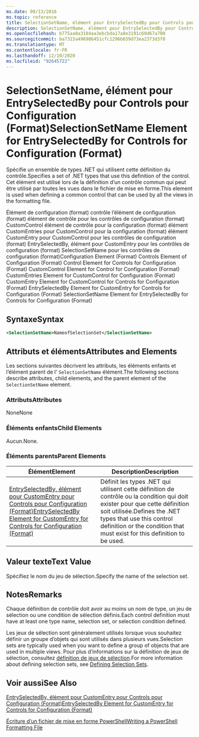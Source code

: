 ```yaml
---
ms.date: 09/13/2016
ms.topic: reference
title: SelectionSetName, élément pour EntrySelectedBy pour Controls pour Configuration (Format)
description: SelectionSetName, élément pour EntrySelectedBy pour Controls pour Configuration (Format)
ms.openlocfilehash: b775aa8a3184aa3ebcbda17a8e3191c69d67a700
ms.sourcegitcommit: ba7315a496986451cfc1296b659d73ea2373d3f0
ms.translationtype: MT
ms.contentlocale: fr-FR
ms.lasthandoff: 12/10/2020
ms.locfileid: "92645722"
---
```

# <a name="selectionsetname-element-for-entryselectedby-for-controls-for-configuration-format"></a><span data-ttu-id="38c8e-103">SelectionSetName, élément pour EntrySelectedBy pour Controls pour Configuration (Format)</span><span class="sxs-lookup"><span data-stu-id="38c8e-103">SelectionSetName Element for EntrySelectedBy for Controls for Configuration (Format)</span></span>

<span data-ttu-id="38c8e-104">Spécifie un ensemble de types .NET qui utilisent cette définition du contrôle.</span><span class="sxs-lookup"><span data-stu-id="38c8e-104">Specifies a set of .NET types that use this definition of the control.</span></span> <span data-ttu-id="38c8e-105">Cet élément est utilisé lors de la définition d’un contrôle commun qui peut être utilisé par toutes les vues dans le fichier de mise en forme.</span><span class="sxs-lookup"><span data-stu-id="38c8e-105">This element is used when defining a common control that can be used by all the views in the formatting file.</span></span>

<span data-ttu-id="38c8e-106">Élément de configuration (format) contrôle l’élément de configuration (format) élément de contrôle pour les contrôles de configuration (format) CustomControl élément de contrôle pour la configuration (format) élément CustomEntries pour CustomControl pour la configuration (format) élément CustomEntry pour CustomControl pour les contrôles de configuration (format) EntrySelectedBy, élément pour CustomEntry pour les contrôles de configuration (format) SelectionSetName pour les contrôles de configuration (format)</span><span class="sxs-lookup"><span data-stu-id="38c8e-106">Configuration Element (Format) Controls Element of Configuration (Format) Control Element for Controls for Configuration (Format) CustomControl Element for Control for Configuration (Format) CustomEntries Element for CustomControl for Configuration (Format) CustomEntry Element for CustomControl for Controls for Configuration (Format) EntrySelectedBy Element for CustomEntry for Controls for Configuration (Format) SelectionSetName Element for EntrySelectedBy for Controls for Configuration (Format)</span></span>

## <a name="syntax"></a><span data-ttu-id="38c8e-107">Syntaxe</span><span class="sxs-lookup"><span data-stu-id="38c8e-107">Syntax</span></span>

```xml
<SelectionSetName>NameofSelectionSet</SelectionSetName>

```

## <a name="attributes-and-elements"></a><span data-ttu-id="38c8e-108">Attributs et éléments</span><span class="sxs-lookup"><span data-stu-id="38c8e-108">Attributes and Elements</span></span>

<span data-ttu-id="38c8e-109">Les sections suivantes décrivent les attributs, les éléments enfants et l’élément parent de l' `SelectionSetName` élément.</span><span class="sxs-lookup"><span data-stu-id="38c8e-109">The following sections describe attributes, child elements, and the parent element of the `SelectionSetName` element.</span></span>

### <a name="attributes"></a><span data-ttu-id="38c8e-110">Attributs</span><span class="sxs-lookup"><span data-stu-id="38c8e-110">Attributes</span></span>

<span data-ttu-id="38c8e-111">None</span><span class="sxs-lookup"><span data-stu-id="38c8e-111">None</span></span>

### <a name="child-elements"></a><span data-ttu-id="38c8e-112">Éléments enfants</span><span class="sxs-lookup"><span data-stu-id="38c8e-112">Child Elements</span></span>

<span data-ttu-id="38c8e-113">Aucun.</span><span class="sxs-lookup"><span data-stu-id="38c8e-113">None.</span></span>

### <a name="parent-elements"></a><span data-ttu-id="38c8e-114">Éléments parents</span><span class="sxs-lookup"><span data-stu-id="38c8e-114">Parent Elements</span></span>

|<span data-ttu-id="38c8e-115">Élément</span><span class="sxs-lookup"><span data-stu-id="38c8e-115">Element</span></span>|<span data-ttu-id="38c8e-116">Description</span><span class="sxs-lookup"><span data-stu-id="38c8e-116">Description</span></span>|
|-------------|-----------------|
|[<span data-ttu-id="38c8e-117">EntrySelectedBy, élément pour CustomEntry pour Controls pour Configuration (Format)</span><span class="sxs-lookup"><span data-stu-id="38c8e-117">EntrySelectedBy Element for CustomEntry for Controls for Configuration (Format)</span></span>](./entryselectedby-element-for-customentry-for-controls-for-configuration-format.md)|<span data-ttu-id="38c8e-118">Définit les types .NET qui utilisent cette définition de contrôle ou la condition qui doit exister pour que cette définition soit utilisée.</span><span class="sxs-lookup"><span data-stu-id="38c8e-118">Defines the .NET types that use this control definition or the condition that must exist for this definition to be used.</span></span>|

## <a name="text-value"></a><span data-ttu-id="38c8e-119">Valeur texte</span><span class="sxs-lookup"><span data-stu-id="38c8e-119">Text Value</span></span>

<span data-ttu-id="38c8e-120">Spécifiez le nom du jeu de sélection.</span><span class="sxs-lookup"><span data-stu-id="38c8e-120">Specify the name of the selection set.</span></span>

## <a name="remarks"></a><span data-ttu-id="38c8e-121">Notes</span><span class="sxs-lookup"><span data-stu-id="38c8e-121">Remarks</span></span>

<span data-ttu-id="38c8e-122">Chaque définition de contrôle doit avoir au moins un nom de type, un jeu de sélection ou une condition de sélection définis.</span><span class="sxs-lookup"><span data-stu-id="38c8e-122">Each control definition must have at least one type name, selection set, or selection condition defined.</span></span>

<span data-ttu-id="38c8e-123">Les jeux de sélection sont généralement utilisés lorsque vous souhaitez définir un groupe d’objets qui sont utilisés dans plusieurs vues.</span><span class="sxs-lookup"><span data-stu-id="38c8e-123">Selection sets are typically used when you want to define a group of objects that are used in multiple views.</span></span> <span data-ttu-id="38c8e-124">Pour plus d’informations sur la définition de jeux de sélection, consultez [définition de jeux de sélection](./defining-selection-sets.md).</span><span class="sxs-lookup"><span data-stu-id="38c8e-124">For more information about defining selection sets, see [Defining Selection Sets](./defining-selection-sets.md).</span></span>

## <a name="see-also"></a><span data-ttu-id="38c8e-125">Voir aussi</span><span class="sxs-lookup"><span data-stu-id="38c8e-125">See Also</span></span>

[<span data-ttu-id="38c8e-126">EntrySelectedBy, élément pour CustomEntry pour Controls pour Configuration (Format)</span><span class="sxs-lookup"><span data-stu-id="38c8e-126">EntrySelectedBy Element for CustomEntry for Controls for Configuration (Format)</span></span>](./entryselectedby-element-for-customentry-for-controls-for-configuration-format.md)

[<span data-ttu-id="38c8e-127">Écriture d’un fichier de mise en forme PowerShell</span><span class="sxs-lookup"><span data-stu-id="38c8e-127">Writing a PowerShell Formatting File</span></span>](./writing-a-powershell-formatting-file.md)
